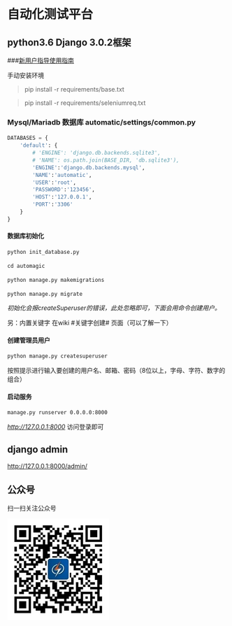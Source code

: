 # 自动化测试平台 
## python3.6  Django 3.0.2框架

###[新用户指导使用指南](https://github.com/radiateboy/automagic/wiki)

手动安装环境

> pip install -r requirements/base.txt

> pip install -r requirements/seleniumreq.txt

### Mysql/Mariadb 数据库 automatic/settings/common.py
```python
DATABASES = {
    'default': {
        # 'ENGINE': 'django.db.backends.sqlite3',
        # 'NAME': os.path.join(BASE_DIR, 'db.sqlite3'),
        'ENGINE':'django.db.backends.mysql',
        'NAME':'automatic',
        'USER':'root',
        'PASSWORD':'123456',
        'HOST':'127.0.0.1',
        'PORT':'3306'
    }
}
```
#### 数据库初始化

```shell
python init_database.py

cd automagic

python manage.py makemigrations

python manage.py migrate
```
_初始化会报createSuperuser的错误，此处忽略即可，下面会用命令创建用户。_

另：内置关键字 在wiki #关键字创建# 页面（可以了解一下）

#### 创建管理员用户
```bash
python manage.py createsuperuser
```
按照提示进行输入要创建的用户名、邮箱、密码（8位以上，字母、字符、数字的组合）

#### 启动服务
```bash
manage.py runserver 0.0.0.0:8000
```
_http://127.0.0.1:8000_   访问登录即可

## django admin 
http://127.0.0.1:8000/admin/


## 公众号
扫一扫关注公众号

![开源优测](公众号.jpg)
